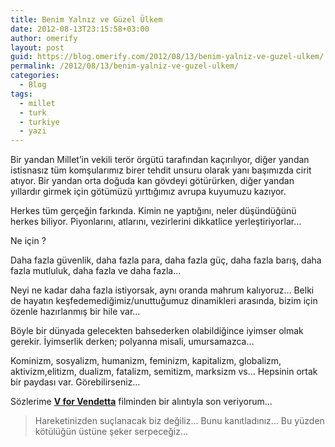 ```yaml
---
title: Benim Yalnız ve Güzel Ülkem
date: 2012-08-13T23:15:58+03:00
author: omerify
layout: post
guid: https://blog.omerify.com/2012/08/13/benim-yalniz-ve-guzel-ulkem/
permalink: /2012/08/13/benim-yalniz-ve-guzel-ulkem/
categories:
  - Blog
tags:
  - millet
  - turk
  - turkiye
  - yazi
---
```


Bir yandan Millet’in vekili terör örgütü tarafından kaçırılıyor, diğer yandan istisnasız tüm komşularımız birer tehdit unsuru olarak yanı başımızda cirit atıyor. Bir yandan orta doğuda kan gövdeyi götürürken, diğer yandan yıllardır girmek için götümüzü yırttığımız avrupa kuyumuzu kazıyor.

Herkes tüm gerçeğin farkında. Kimin ne yaptığını, neler düşündüğünü herkes biliyor. Piyonlarını, atlarını, vezirlerini dikkatlice yerleştiriyorlar…

Ne için&nbsp;?

Daha fazla güvenlik, daha fazla para, daha fazla güç, daha fazla barış, daha fazla mutluluk, daha fazla ve daha fazla…

Neyi ne kadar daha fazla istiyorsak, aynı oranda mahrum kalıyoruz… Belki de hayatın keşfedemediğimiz/unuttuğumuz dinamikleri arasında, bizim için özenle hazırlanmış bir hile var…

Böyle bir dünyada gelecekten bahsederken olabildiğince iyimser olmak gerekir. İyimserlik derken; polyanna misali, umursamazca…

Kominizm, sosyalizm, humanizm, feminizm, kapitalizm, globalizm, aktivizm,elitizm, dualizm, fatalizm, semitizm, marksizm vs… Hepsinin ortak bir paydası var. Görebilirseniz…

Sözlerime <a href="http://en.wikipedia.org/wiki/V_for_Vendetta_%28film%29" target="_blank" rel="noreferrer noopener nofollow" title="V for Vendetta (film)"><strong>V for Vendetta</strong></a> filminden bir alıntıyla son veriyorum…

<blockquote>
  <p>
    Hareketinizden suçlanacak biz değiliz… Bunu kanıtladınız… Bu yüzden kötülüğün üstüne şeker serpeceğiz…
  </p>
</blockquote>